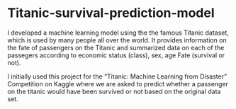 # Titanic-survival-prediction-model
I developed a machine learning model using the the famous Titanic dataset, which is used by many people all over the world. It provides information on the fate of passengers on the Titanic and summarized data on each of the passegers according to 
    economic status (class), 
    sex, 
    age 
    Fate (survival or not).

I initially used this project for the “Titanic: Machine Learning from Disaster” Competition on Kaggle where we are asked to predict whether a passenger on the titanic would have been survived or not based on the original data set.

